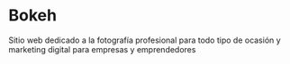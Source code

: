 # Bokeh
Sitio web dedicado a la fotografía profesional para todo tipo de ocasión y marketing digital para empresas y emprendedores
